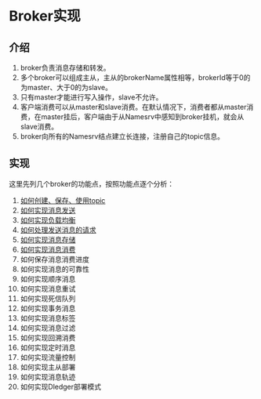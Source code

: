 # Broker实现

## 介绍
1. broker负责消息存储和转发。
2. 多个broker可以组成主从，主从的brokerName属性相等，brokerId等于0的为master、大于0的为slave。
3. 只有master才能进行写入操作，slave不允许。
4. 客户端消费可以从master和slave消费。在默认情况下，消费者都从master消费，在master挂后，客户端由于从Namesrv中感知到broker挂机，就会从slave消费。
5. broker向所有的Namesrv结点建立长连接，注册自己的topic信息。

## 实现
这里先列几个broker的功能点，按照功能点逐个分析：
1. [如何创建、保存、使用topic](../my_doc/broker/如何创建、保存、使用topic.md)
2. [如何实现消息发送](../my_doc/client/如何实现消息发送.md)
3. [如何实现负载均衡](../my_doc/client/如何实现负载均衡.md)
4. [如何处理发送消息的请求](../my_doc/broker/如何处理发送消息的请求.md)
5. [如何实现消息存储](../my_doc/broker/如何实现消息存储.md)
6. [如何实现消息消费](../my_doc/client/如何实现消息消费.md)
7. 如何保存消息消费进度
8. 如何实现消息的可靠性
9. 如何实现顺序消息
10. 如何实现消息重试
11. 如何实现死信队列
12. 如何实现事务消息
13. 如何实现消息标签
14. 如何实现消息过滤
15. 如何实现回溯消费
16. 如何实现定时消息
17. 如何实现流量控制
18. 如何实现主从部署
19. 如何实现消息轨迹
20. 如何实现Dledger部署模式

